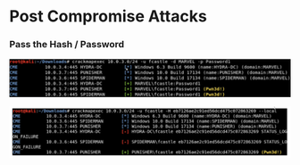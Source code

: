 # Post Compromise Attacks

### Pass the Hash / Password <a id="lecture_heading"></a>

![](../.gitbook/assets/image%20%2831%29.png)

![Pass the Hash](../.gitbook/assets/image%20%2830%29.png)




